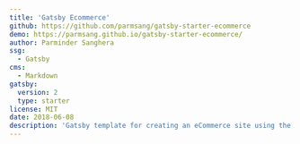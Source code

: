 ```yaml
---
title: 'Gatsby Ecommerce'
github: https://github.com/parmsang/gatsby-starter-ecommerce
demo: https://parmsang.github.io/gatsby-starter-ecommerce/
author: Parminder Sanghera
ssg:
  - Gatsby
cms:
  - Markdown
gatsby:
  version: 2
  type: starter
license: MIT
date: 2018-06-08
description: 'Gatsby template for creating an eCommerce site using the Moltin eCommerce API.'
---
```

